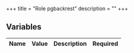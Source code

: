 +++
title = "Role pgbackrest"
description = "<no description>"
+++

## Variables

| Name | Value | Description | Required |
| ---- | ----- | ----------- | -------- |

